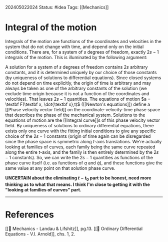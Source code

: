 202405022024
Status: #idea
Tags: [[Mechanics]]

# Integral of the motion

Integrals of the motion are functions of the coordinates and velocities in the system that do not change with time, and depend only on the initial conditions. There are, for a system of $s$ degrees of freedom, exactly $2s-1$ integrals of the motion. This is illuminated by the following argument:

A solution for a system of $s$ degrees of freedom contains $2s$ arbitrary constants, and it is determined uniquely by our choice of those constants (by uniqueness of solutions to differential equations). Since closed systems do not depend on time explicitly, the origin of time is arbitrary and may always be taken as one of the arbitrary constants of the solution (we exclude time origin because it is not a function of the coordinates and velocities). That leaves $2s-1$ quantities. The equations of motion $a = \textbf F(\textbf x, \dot{\textbf x},t)$ ([[Newton's equations]]) define a [[Phase velocity vector field]] on the coordinate-velocity-time phase space that describes the phase of the mechanical system. Solutions to the equations of motion are the [[Integral curve]]s of this phase velocity vector field. By uniqueness of solutions to ordinary differential equations, there exists only one curve with the fitting initial conditions to give any specific choice of the $2s-1$ constants (origin of time again can be disregarded since the phase space is symmetric along $t$-axis translations. We're actually looking at families of curves, each family being the same curve repeated along the entire $t$-axis, and the family is then entirely determined by the $2s-1$ constants). So, we can write the $2s-1$ quantities as functions of the phase curve itself (i.e. as functions of $q$ and $\dot q$), and these functions give the same value at any point on that solution phase curve.

**UNCERTAIN about the eliminating $t-t_0$ part to be honest, need more thinking as to what that means. I think I'm close to getting it with the "looking at families of curves" part.**

___
# References
[[📕 Mechanics - Landau & Lifshitz]], pg.13.
[[📕 Ordinary Differential Equations - V.I. Arnold]], chs. 1, 2.